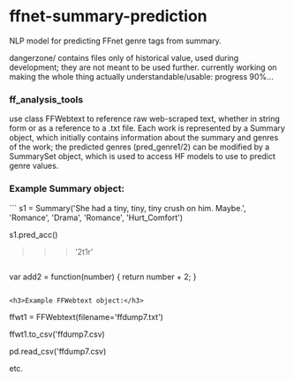 # ffnet-summary-prediction
NLP model for predicting FFnet genre tags from summary.

dangerzone/ contains files only of historical value, used during development; they are not meant to be used further. 
currently working on making the whole thing actually understandable/usable: progress 90%...

<h3>ff_analysis_tools</h3>
use class FFWebtext to reference raw web-scraped text, whether in string form or as a reference to a .txt file. Each work is represented by a Summary object, which initially contains information about the summary and genres of the work; the predicted genres (pred_genre1/2) can be modified by a SummarySet object, which is used to access HF models to use to predict genre values.

<h3>Example Summary object:</h3>
```
s1 = Summary('She had a tiny, tiny, tiny crush on him. Maybe.', 'Romance', 'Drama', 'Romance', 'Hurt_Comfort')
  
s1.pred_acc()
  
>>>'2t1r'
```

```
var add2 = function(number) {
  return number + 2;
}
```

<h3>Example FFWebtext object:</h3>
```
ffwt1 = FFWebtext(filename='ffdump7.txt')

ffwt1.to_csv('ffdump7.csv)

pd.read_csv('ffdump7.csv)

etc.
```
